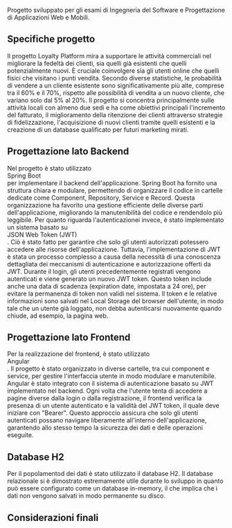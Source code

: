 Progetto sviluppato per gli esami di Ingegneria del Software e Progettazione di Applicazioni Web e Mobili.

## Specifiche progetto
Il progetto Loyalty Platform mira a supportare le attività commerciali nel migliorare la fedeltà dei clienti, sia quelli già esistenti che quelli potenzialmente nuovi. È cruciale coinvolgere sia gli utenti online che quelli fisici che visitano i punti vendita.
Secondo diverse statistiche, le probabilità di vendere a un cliente esistente sono significativamente più alte, comprese tra il 60% e il 70%, rispetto alle possibilità di vendita a un nuovo cliente, che variano solo dal 5% al 20%.
Il progetto si concentra principalmente sulle attività locali con almeno due sedi e ha come obiettivi principali l'incremento del fatturato, il miglioramento della ritenzione dei clienti attraverso strategie di fidelizzazione, l'acquisizione di nuovi clienti tramite quelli esistenti e la creazione di un database qualificato per futuri marketing mirati.

## Progettazione lato Backend
Nel progetto è stato utilizzato <br>Spring Boot</br> per implementare il backend dell'applicazione. Spring Boot ha fornito una struttura chiara e modulare, permettendo di organizzare il codice in cartelle dedicate come Component, Repository, Service e Record. Questa organizzazione ha favorito una gestione efficiente delle diverse parti dell'applicazione, migliorando la manutenibilità del codice e rendendolo più leggibile. Per quanto riguarda l'autenticazionei invece, è stato implementato un sistema basato su <br>JSON Web Token (JWT)</br>. Ciò è stato fatto per garantire che solo gli utenti autorizzati potessero accedere alle risorse dell'applicazione. Tuttavia, l'implementazione di JWT è stata un processo complesso a causa della necessità di una conoscenza dettagliata dei meccanismi di autenticazione e autorizzazione offerti da JWT.
Durante il login, gli utenti precedentemente registrati vengono autenticati e viene generato un nuovo JWT token. Questo token include anche una data di scadenza (expiration date, impostata a 24 ore), per evitare la permanenza di token non validi nel sistema. Il token e le relative informazioni sono salvati nel Local Storage del browser dell'utente, in modo tale che un utente già loggato, non debba autenticarsi nuovamente quando chiude, ad esempio, la pagina web.

## Progettazione lato Frontend
Per la realizzazione del frontend, è stato utilizzato <br>Angular</br>. Il progetto è stato organizzato in diverse cartelle, tra cui component e service, per gestire l'interfaccia utente in modo modulare e manutenibile.
Angular è stato integrato con il sistema di autenticazione basato su JWT implementato nel backend. Ogni volta che l'utente tenta di accedere a pagine diverse dalla login o dalla registrazione, il frontend verifica la presenza di un utente autenticato e la validità del JWT token, il quale deve iniziare con "Bearer". Questo approccio assicura che solo gli utenti autenticati possano navigare liberamente all'interno dell'applicazione, garantendo allo stesso tempo la sicurezza dei dati e delle operazioni eseguite.

## Database H2
Per il popolamentod dei dati è stato utilizzato il database H2. Il database relazionale si è dimostrato estremamente utile durante lo sviluppo in quanto può essere configurato come un database in-memory, il che implica che i dati non vengono salvati in modo permanente su disco.

## Considerazioni finali

